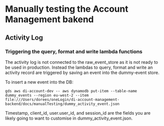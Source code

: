 # Manually testing the Account Management bakend


## Activity Log
### Triggering the query, format and write lambda functions
The activity log is not connected to the raw_event_store as it is not ready to be used in production. 
Instead the lambdas to query, format and write an activity record are triggered by saving an event into the dummy-event store. 

To insert a new event into the DB:

`gds aws di-account-dev -- aws dynamodb put-item --table-name dummy_events --region eu-west-2 --item file:///Users/dorees/oneLogin/di-account-management-backend/docs/manualTesting/dummy_activity_event.json`

Timestamp, client_id, user.user_id, and session_id are the fields you are likely going to want to customise in dummy_activity_event.json.

